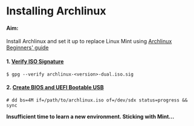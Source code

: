Installing Archlinux
====================

#### Aim:
Install Archlinux and set it up to replace Linux Mint using [Archlinux Beginners' guide](https://wiki.archlinux.org/index.php/Beginners'_guide)

#### 1. [Verify ISO Signature](https://wiki.archlinux.org/index.php/GnuPG#Verify_a_signature)
`$ gpg --verify archlinux-<version>-dual.iso.sig`

#### 2. [Create BIOS and UEFI Bootable USB](https://wiki.archlinux.org/index.php/USB_flash_installation_media#Using_dd)
`# dd bs=4M if=/path/to/archlinux.iso of=/dev/sdx status=progress && sync`


**Insufficient time to learn a new environment. Sticking with Mint...**

